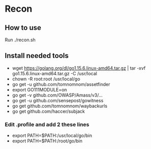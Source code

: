 # Recon
## How to use
Run ./recon.sh
## Install needed tools
- wget https://golang.org/dl/go1.15.6.linux-amd64.tar.gz | tar -xvf go1.15.6.linux-amd64.tar.gz -C /usr/local
- chown -R root:root /usr/local/go
- go get -u github.com/tomnomnom/assetfinder
- export GO111MODULE=on
- go get -v github.com/OWASP/Amass/v3/...
- go get -u github.com/sensepost/gowitness
- go get github.com/tomnomnom/waybackurls
- go get github.com/haccer/subjack
### Edit .profile and add 2 these lines
- export PATH=$PATH:/usr/local/go/bin
- export PATH=$PATH:/root/go/bin
